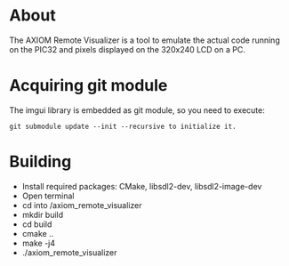 # About
The AXIOM Remote Visualizer is a tool to emulate the actual code running on the PIC32 and pixels displayed on the 320x240 LCD on a PC.

# Acquiring git module
The imgui library is embedded as git module, so you need to execute:

    git submodule update --init --recursive to initialize it.

# Building

* Install required packages: CMake, libsdl2-dev, libsdl2-image-dev
* Open terminal
* cd into /axiom_remote_visualizer
* mkdir build
* cd build
* cmake ..
* make -j4
* ./axiom_remote_visualizer
